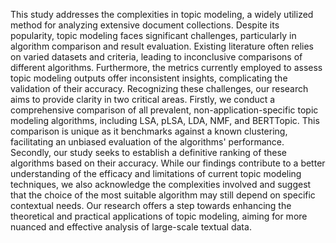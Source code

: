 This study addresses the complexities in topic modeling, a widely utilized method for analyzing extensive document collections. Despite its popularity, topic modeling faces significant challenges, particularly in algorithm comparison and result evaluation. Existing literature often relies on varied datasets and criteria, leading to inconclusive comparisons of different algorithms. Furthermore, the metrics currently employed to assess topic modeling outputs offer inconsistent insights, complicating the validation of their accuracy. Recognizing these challenges, our research aims to provide clarity in two critical areas. Firstly, we conduct a comprehensive comparison of all prevalent, non-application-specific topic modeling algorithms, including LSA, pLSA, LDA, NMF, and BERTTopic. This comparison is unique as it benchmarks against a known clustering, facilitating an unbiased evaluation of the algorithms' performance. Secondly, our study seeks to establish a definitive ranking of these algorithms based on their accuracy. While our findings contribute to a better understanding of the efficacy and limitations of current topic modeling techniques, we also acknowledge the complexities involved and suggest that the choice of the most suitable algorithm may still depend on specific contextual needs. Our research offers a step towards enhancing the theoretical and practical applications of topic modeling, aiming for more nuanced and effective analysis of large-scale textual data.
